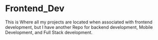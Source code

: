 # Frontend_Dev

This is Where all my projects are located when associated with frontend development, but I have another Repo for backend development, Mobile Development, and Full Stack development.
